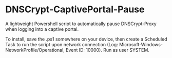 # DNSCrypt-CaptivePortal-Pause
A lightweight Powershell script to automatically pause DNSCrypt-Proxy when logging into a captive portal.

To install, save the .ps1 somewhere on your device, then create a Scheduled Task to run the script upon network connection (Log: Microsoft-Windows-NetworkProfile/Operational, Event ID: 10000). Run as user SYSTEM. 
